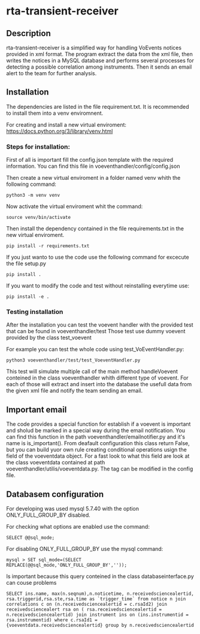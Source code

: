 # rta-transient-receiver

## Description

rta-transient-receiver is a simplified way for handling VoEvents notices provided in xml format.
The program extract the data from the xml file, then writes the notices in a MySQL database and performs several processes for detecting a possible correlation among instruments. Then it sends an email alert to the team for further analysis.

## Installation
The dependencies are listed in the file requirement.txt. It is recommended to install them into a venv enviromnent.

For creating and install a new virtual enviroment: https://docs.python.org/3/library/venv.html

### Steps for installation:

First of all is important fill the config.json template with the required information. 
You can find this file in voeventhandler/config/config.json

Then create a new virtual enviroment in a folder named venv whith the following command: 
```
python3 -m venv venv
```

Now activate the virtual enviroment whit the command: 
```
source venv/bin/activate
```

Then install the dependency contained in the file requirements.txt in the new virtual enviroment. 
```
pip install -r requirements.txt
```

If you just wanto to use the code use the following command for excecute the file setup.py
```
pip install .
```

If you want to modify the code and test without reinstalling everytime use:
```
pip install -e .
```


### Testing installation
After the installation you can test the voevent handler with the provided test that can be found in voeventhandler/test
Those test use dummy voevent provided by the class test_voevent

For example you can test the whole code using test_VoEventHandler.py:
```
python3 voeventhandler/test/test_VoeventHandler.py
```
This test will simulate multiple call of the main method handleVoevent conteined in the class voeventhandler whith different type of voevent.
For each of those will extract and insert into the database the usefull data from the given xml file and notify the team sending an email. 

## Important email 
The code provides a special function for establish if a voevent is important and sholud be marked in a special way during the email notification. 
You can find this function in the path voeventhandler/emailnotifier.py and it's name is is_important(). 
From deafault configuration this class return False, but you can build yuor own rule creating conditional operations usign the field of the voeventdata object. For a fast look to what this field are look at the class voeventdata contained at path voeventhandler/utilis/voeventdata.py. The tag can be modified in the config file.

## Databasem configuration
For developing was used mysql 5.7.40 with the option ONLY_FULL_GROUP_BY disabled. 

For checking what options are enabled use the command:
```
SELECT @@sql_mode;
```

For disabling ONLY_FULL_GROUP_BY use the mysql command: 
```
mysql > SET sql_mode=(SELECT REPLACE(@@sql_mode,'ONLY_FULL_GROUP_BY',''));
```

Is important because this query conteined in the class databaseinterface.py can couse problems
```
SELECT ins.name, max(n.seqnum),n.noticetime, n.receivedsciencealertid, rsa.triggerid,rsa.ste,rsa.time as `trigger_time` from notice n join correlations c on (n.receivedsciencealertid = c.rsaId2) join receivedsciencealert rsa on ( rsa.receivedsciencealertid = n.receivedsciencealertid) join instrument ins on (ins.instrumentid = rsa.instrumentid) where c.rsaId1 = {voeventdata.receivedsciencealertid} group by n.receivedsciencealertid
```

